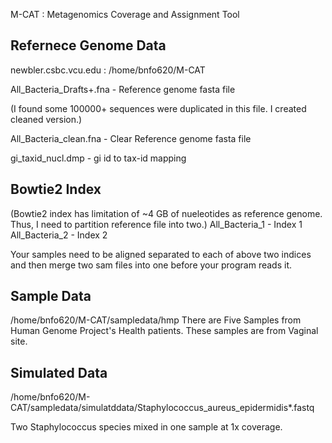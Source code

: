 M-CAT : Metagenomics Coverage and Assignment Tool


Refernece Genome Data
--------------------
newbler.csbc.vcu.edu : /home/bnfo620/M-CAT


All_Bacteria_Drafts+.fna - Reference genome fasta file

(I found some 100000+ sequences were duplicated in this file. I created cleaned version.)

All_Bacteria_clean.fna - Clear Reference genome fasta file

gi_taxid_nucl.dmp -  gi id to tax-id mapping


Bowtie2 Index 
-------------
(Bowtie2 index has limitation of ~4 GB of nueleotides as reference genome. Thus, I need to partition reference file into two.)
All_Bacteria_1  - Index 1
All_Bacteria_2  - Index 2


Your samples need to be aligned separated to each of above two indices and then merge two sam files into one before your program reads it.

Sample Data
-----------
/home/bnfo620/M-CAT/sampledata/hmp
There are Five Samples from Human Genome Project's Health patients. These samples are from Vaginal site. 

Simulated Data
--------------
/home/bnfo620/M-CAT/sampledata/simulatddata/Staphylococcus_aureus_epidermidis*.fastq

Two Staphylococcus species mixed in one sample at 1x coverage. 


